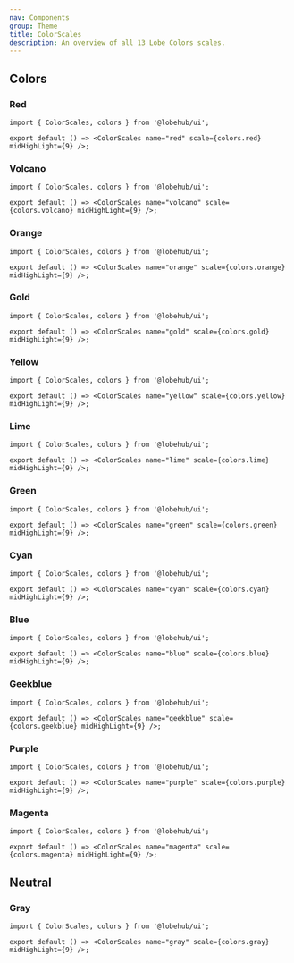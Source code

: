 ```yaml
---
nav: Components
group: Theme
title: ColorScales
description: An overview of all 13 Lobe Colors scales.
---
```


## Colors

### Red

```tsx
import { ColorScales, colors } from '@lobehub/ui';

export default () => <ColorScales name="red" scale={colors.red} midHighLight={9} />;
```

### Volcano

```tsx
import { ColorScales, colors } from '@lobehub/ui';

export default () => <ColorScales name="volcano" scale={colors.volcano} midHighLight={9} />;
```

### Orange

```tsx
import { ColorScales, colors } from '@lobehub/ui';

export default () => <ColorScales name="orange" scale={colors.orange} midHighLight={9} />;
```

### Gold

```tsx
import { ColorScales, colors } from '@lobehub/ui';

export default () => <ColorScales name="gold" scale={colors.gold} midHighLight={9} />;
```

### Yellow

```tsx
import { ColorScales, colors } from '@lobehub/ui';

export default () => <ColorScales name="yellow" scale={colors.yellow} midHighLight={9} />;
```

### Lime

```tsx
import { ColorScales, colors } from '@lobehub/ui';

export default () => <ColorScales name="lime" scale={colors.lime} midHighLight={9} />;
```

### Green

```tsx
import { ColorScales, colors } from '@lobehub/ui';

export default () => <ColorScales name="green" scale={colors.green} midHighLight={9} />;
```

### Cyan

```tsx
import { ColorScales, colors } from '@lobehub/ui';

export default () => <ColorScales name="cyan" scale={colors.cyan} midHighLight={9} />;
```

### Blue

```tsx
import { ColorScales, colors } from '@lobehub/ui';

export default () => <ColorScales name="blue" scale={colors.blue} midHighLight={9} />;
```

### Geekblue

```tsx
import { ColorScales, colors } from '@lobehub/ui';

export default () => <ColorScales name="geekblue" scale={colors.geekblue} midHighLight={9} />;
```

### Purple

```tsx
import { ColorScales, colors } from '@lobehub/ui';

export default () => <ColorScales name="purple" scale={colors.purple} midHighLight={9} />;
```

### Magenta

```tsx
import { ColorScales, colors } from '@lobehub/ui';

export default () => <ColorScales name="magenta" scale={colors.magenta} midHighLight={9} />;
```

## Neutral

### Gray

```tsx
import { ColorScales, colors } from '@lobehub/ui';

export default () => <ColorScales name="gray" scale={colors.gray} midHighLight={9} />;
```
